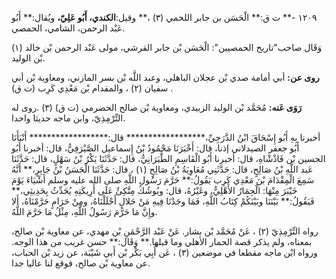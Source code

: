 ١٢٠٩ -** ت ق:** الْحَسَن بن جابر اللخمي (٣) ،** وقيل:**الكندي، أَبُو عَلِيّ،** ويُقال:** أَبُو عَبْد الرحمن، الشامي، الحمصي.

وَقَال صاحب"تاريخ الحمصيين": الْحَسَن بْن جابر القرشي، مولى عَبْد الرحمن بْن خالد (١) بْن الوليد.

**روى عن:** أبي أمامة صدي بْن عجلان الباهلي، وعبد اللَّه بْن بسر المازني، ومعاوية بْن أبي سفيان (٢) ، والمقدام بْن مَعْدِي كَرِب (ت ق) .

**رَوَى عَنه:** مُحَمَّد بْن الوليد الزبيدي، ومعاوية بْن صالح الحضرمي (ت ق) (٣) .روى له التِّرْمِذِيّ، وابن ماجه حديثا واحدا.

أخبرنا بِهِ أَبُو إِسْحَاقَ ابْنُ الدَّرَجِيِّ،****************** قال:****************** أَنْبَأَنَا أَبُو جعفر الصيدلاني إذنا، قال: أَخْبَرَنَا مَحْمُودُ بْنُ إِسماعيل الصَّيْرَفِيُّ، قال: أخبرنا أَبُو الحسين بْن فَاذْشْاهِ، قال: أخبرنا أَبُو الْقَاسِمِ الطَّبَرَانِيُّ، قال: حَدَّثَنَا بَكْرُ بْنُ سَهْلٍ، قال: حَدَّثَنَا عَبد اللَّهِ بْنُ صَالِحٍ، قال: حَدَّثَنِي مُعَاوِيَةُ بْنُ صَالِحٍ (١) ، قال: حَدَّثَنَا الْحَسَنُ بْنُ جَابِرٍ،** أَنَّهُ سَمِعَ الْمِقْدَامَ بْنَ مَعْدِي كَرِب يَقُولُ:** حَرَّمَ رَسُول اللَّهِ صلى الله عليه وسلم أَشْيَاءَ يَوْمَ خَيْبَرَ مِنْهَا: الْحِمَارُ الأَهْلِيُّ، وغَيْرُهُ، قال: ويُوشُكُ مِتَّكِئٌ عَلَى أَرِيكَتِهِ يُحَدِّثُ بِحَدِيثِي،** فَيَقُولُ:** بَيْنَنَا وبَيْنَكُمْ كِتَابُ اللَّهِ، فَمَا وجَدْنَا فِيهِ مَنْ حَلالٍ أَحْلَلْنَاهُ، ومِنْ حَرَامٍ حَرَّمْنَاهُ، أَلا وإِنَّ مَا حَرَّمَ رَسُولُ اللَّهِ، مِثْلُ مَا حَرَّمَ اللَّهُ.

رواه التِّرْمِذِيّ (٢) ، عَنْ مُحَمَّد بْن بشار. عَنْ عَبْد الرَّحْمَنِ بْن مهدي، عن معاوية بْن صالح، بمعناه، ولم يذكر قصة الحمار الأهلي وما قبلها.** وَقَال:** حسن غريب من هذا الوجه. ورواه ابْن ماجه مقطعا في موضعين (٣) ، عَن أَبِي بَكْر بْن أَبي شَيْبَة، عن زيد بْن الحباب، عن معاوية بْن صالح، فوقع لنا عاليا جدا.